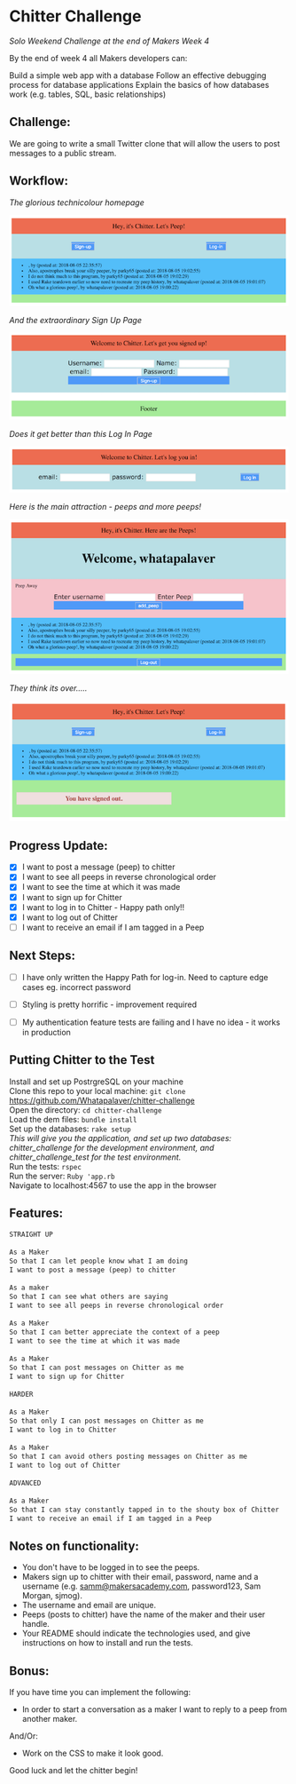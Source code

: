 Chitter Challenge
=================

*Solo Weekend Challenge at the end of Makers Week 4*

By the end of week 4 all Makers developers can:

Build a simple web app with a database
Follow an effective debugging process for database applications
Explain the basics of how databases work (e.g. tables, SQL, basic relationships)

Challenge:
-------

We are going to write a small Twitter clone that will allow the users to post messages to a public stream.

Workflow:
--------
*The glorious technicolour homepage*  

![Homepage](https://github.com/Whatapalaver/chitter-challenge/blob/master/public/images/Home_page_1.png)

*And the extraordinary Sign Up Page*  

![Sign Up Page](https://github.com/Whatapalaver/chitter-challenge/blob/master/public/images/Sign_up_1.png)

*Does it get better than this Log In Page*  

![Log In Page](https://github.com/Whatapalaver/chitter-challenge/blob/master/public/images/Log_in_3.png)

*Here is the main attraction - peeps and more peeps!*  

![Add New Peep](https://github.com/Whatapalaver/chitter-challenge/blob/master/public/images/Add_new_peep_4.png)

*They think its over.....*

![Logged Out](https://github.com/Whatapalaver/chitter-challenge/blob/master/public/images/Log_out_5.png)

Progress Update:
-------
- [x] I want to post a message (peep) to chitter
- [x] I want to see all peeps in reverse chronological order
- [x] I want to see the time at which it was made
- [x] I want to sign up for Chitter
- [x] I want to log in to Chitter - Happy path only!!
- [x] I want to log out of Chitter
- [ ] I want to receive an email if I am tagged in a Peep

Next Steps:
---------
- [ ] I have only written the Happy Path for log-in. Need to capture edge cases eg. incorrect password 
- [ ] Styling is pretty horrific - improvement required 
- [ ] My authentication feature tests are failing and I have no idea - it works in production 


Putting Chitter to the Test
-----------

Install and set up PostrgreSQL on your machine  
Clone this repo to your local machine: `git clone` https://github.com/Whatapalaver/chitter-challenge  
Open the directory: `cd chitter-challenge`  
Load the dem files: `bundle install`  
Set up the databases: `rake setup`  
*This will give you the application, and set up two databases: chitter_challenge for the development environment, and chitter_challenge_test for the test environment.*  
Run the tests: `rspec`  
Run the server: `Ruby 'app.rb`  
Navigate to localhost:4567 to use the app in the browser  

Features:
-------

```
STRAIGHT UP

As a Maker
So that I can let people know what I am doing  
I want to post a message (peep) to chitter

As a maker
So that I can see what others are saying  
I want to see all peeps in reverse chronological order

As a Maker
So that I can better appreciate the context of a peep
I want to see the time at which it was made

As a Maker
So that I can post messages on Chitter as me
I want to sign up for Chitter

HARDER

As a Maker
So that only I can post messages on Chitter as me
I want to log in to Chitter

As a Maker
So that I can avoid others posting messages on Chitter as me
I want to log out of Chitter

ADVANCED

As a Maker
So that I can stay constantly tapped in to the shouty box of Chitter
I want to receive an email if I am tagged in a Peep
```

Notes on functionality:
------

* You don't have to be logged in to see the peeps.
* Makers sign up to chitter with their email, password, name and a username (e.g. samm@makersacademy.com, password123, Sam Morgan, sjmog).
* The username and email are unique.
* Peeps (posts to chitter) have the name of the maker and their user handle.
* Your README should indicate the technologies used, and give instructions on how to install and run the tests.

Bonus:
-----

If you have time you can implement the following:

* In order to start a conversation as a maker I want to reply to a peep from another maker.

And/Or:

* Work on the CSS to make it look good.

Good luck and let the chitter begin!
